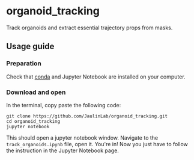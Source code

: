 # organoid_tracking
Track organoids and extract essential trajectory props from masks.

## Usage guide


### Preparation 

Check that [conda](https://docs.conda.io/en/latest/) and Jupyter Notebook are installed on your computer.

### Download and open

In the terminal, copy paste the following code:

```
git clone https://github.com/JaulinLab/organoid_tracking.git
cd organoid_tracking
jupyter notebook
```

This should open a jupyter notebook window. Navigate to the `track_organoids.ipynb` file, open it. You're in! Now you just have to follow the instruction in the Jupyter Notebook page.

